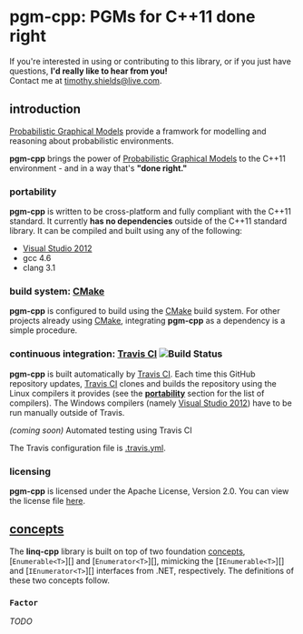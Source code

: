[License]: LICENSE.md

[CMake]: http://www.cmake.org/

[Travis CI]: https://travis-ci.org/timothy-shields/pgm-cpp
[Build Status]: https://api.travis-ci.org/timothy-shields/pgm-cpp.png?branch=master
[.travis.yml]: .travis.yml

[Visual Studio 2012]: http://www.microsoft.com/visualstudio/eng/downloads#d-express-windows-desktop

[Probabilistic Graphical Models]: http://en.wikipedia.org/wiki/Graphical_model

# pgm-cpp: PGMs for C++11 done right

If you're interested in using or contributing to this library, or if you just have questions, **I'd really like to hear from you!**<br>
Contact me at timothy.shields@live.com.

## introduction

[Probabilistic Graphical Models][] provide a framwork for modelling and reasoning about probabilistic environments.

**pgm-cpp** brings the power of [Probabilistic Graphical Models][] to the C++11 environment - and in a way that's **"done right."**

### portability
[portability]: README.md#portability

**pgm-cpp** is written to be cross-platform and fully compliant with the C++11 standard. It currently **has no dependencies** outside of the C++11 standard library. It can be compiled and built using any of the following:

- [Visual Studio 2012][]
- gcc 4.6
- clang 3.1

### build system: [CMake][]

**pgm-cpp** is configured to build using the [CMake][] build system. For other projects already using [CMake][], integrating **pgm-cpp** as a dependency is a simple procedure.

### continuous integration: [Travis CI][] ![Build Status][]

**pgm-cpp** is built automatically by [Travis CI][]. Each time this GitHub repository updates, [Travis CI][] clones and builds the repository using the Linux compilers it provides (see the **[portability][]** section for the list of compilers). The Windows compilers (namely [Visual Studio 2012][]) have to be run manually outside of Travis.

*(coming soon)* Automated testing using Travis CI

The Travis configuration file is [.travis.yml][].

### licensing

**pgm-cpp** is licensed under the Apache License, Version 2.0. You can view the license file [here][License].

## [concepts][]

[Concepts]: http://en.cppreference.com/w/cpp/concept
[DefaultConstructible]: http://en.cppreference.com/w/cpp/concept/DefaultConstructible
[MoveConstructible]: http://en.cppreference.com/w/cpp/concept/MoveConstructible
[MoveAssignable]: http://en.cppreference.com/w/cpp/concept/MoveAssignable

The **linq-cpp** library is built on top of two foundation [concepts][], [`Enumerable<T>`][] and [`Enumerator<T>`][], mimicking the [`IEnumerable<T>`][] and [`IEnumerator<T>`][] interfaces from .NET, respectively. The definitions of these two concepts follow.

### `Factor`
[`Factor`]: README.md#enumerablet

*TODO*
